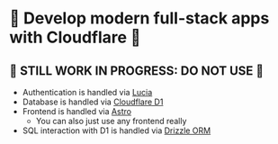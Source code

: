 # 🚀 Develop modern full-stack apps with Cloudflare 🚀

## 🚧 STILL WORK IN PROGRESS: DO NOT USE 🚧

- Authentication is handled via [Lucia](https://lucia-auth.com/)
- Database is handled via [Cloudflare D1](https://developers.cloudflare.com/d1/)
- Frontend is handled via [Astro](https://astro.build/)
  - You can also just use any frontend really
- SQL interaction with D1 is handled via [Drizzle ORM](https://orm.drizzle.team/)